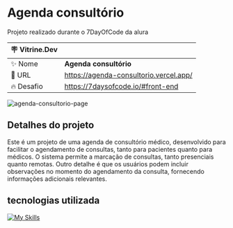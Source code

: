 # Agenda consultório
Projeto realizado durante o 7DayOfCode da alura

| :placard: Vitrine.Dev |     |
| -------------  | --- |
| :sparkles: Nome        | **Agenda consultório**
| :rocket: URL         | https://agenda-consultorio.vercel.app/
| :fire: Desafio     | https://7daysofcode.io/#front-end

<!-- Inserir imagem com a #vitrinedev ao final do link -->
![agenda-consultorio-page](https://github.com/Daniel-Alves27/Agenda-consultorio/assets/107085390/3465f96e-d494-49ea-9f8f-a8144772aea6#vitrinedev)

## Detalhes do projeto

Este é um projeto de uma agenda de consultório médico, desenvolvido para facilitar o agendamento de consultas, tanto para pacientes quanto para médicos. O sistema permite a marcação de consultas, tanto presenciais quanto remotas.
Outro detalhe é que os usuários podem incluir observações no momento do agendamento da consulta, fornecendo informações adicionais relevantes.

## tecnologias utilizada

[![My Skills](https://skillicons.dev/icons?i=js,html,css,sass)](https://skillicons.dev)
